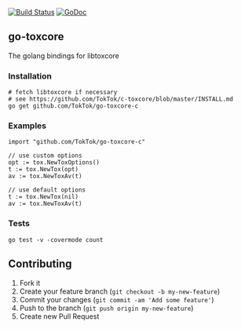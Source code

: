[![Build Status](https://travis-ci.org/TokTok/go-toxcore-c.svg?branch=master)](https://travis-ci.org/TokTok/go-toxcore-c)
[![GoDoc](https://godoc.org/github.com/TokTok/go-toxcore-c?status.svg)](https://godoc.org/github.com/TokTok/go-toxcore-c)

## go-toxcore

The golang bindings for libtoxcore 


### Installation

    # fetch libtoxcore if necessary
    # see https://github.com/TokTok/c-toxcore/blob/master/INSTALL.md
    go get github.com/TokTok/go-toxcore-c


### Examples

    import "github.com/TokTok/go-toxcore-c"

    // use custom options
    opt := tox.NewToxOptions()
    t := tox.NewTox(opt)
    av := tox.NewToxAv(t)
    
    // use default options
    t := tox.NewTox(nil)
    av := tox.NewToxAv(t)

### Tests

    go test -v -covermode count
    

Contributing
------------

1. Fork it
2. Create your feature branch (``git checkout -b my-new-feature``)
3. Commit your changes (``git commit -am 'Add some feature'``)
4. Push to the branch (``git push origin my-new-feature``)
5. Create new Pull Request
